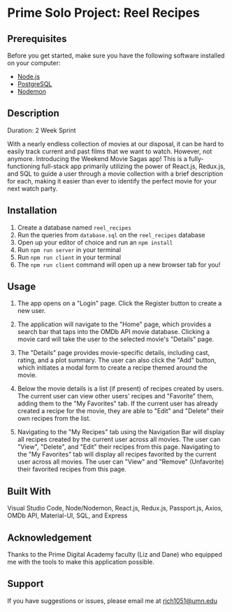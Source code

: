 
# Prime Solo Project: Reel Recipes

## Prerequisites

Before you get started, make sure you have the following software installed on your computer:

- [Node.js](https://nodejs.org/en/)
- [PostgreSQL](https://www.postgresql.org/)
- [Nodemon](https://nodemon.io/)

## Description

Duration: 2 Week Sprint

With a nearly endless collection of movies at our disposal, it can be hard to easily track current and past films that we want to watch. However, not anymore. Introducing the Weekend Movie Sagas app! This is a fully-functioning full-stack app primarily utilizing the power of React.js, Redux.js, and SQL to guide a user through a movie collection with a brief description for each, making it easier than ever to identify the perfect movie for your next watch party. 

## Installation

1. Create a database named `reel_recipes`
2. Run the queries from `database.sql` on the `reel_recipes` database
3. Open up your editor of choice and run an `npm install`
4. Run `npm run server` in your terminal
5. Run `npm run client` in your terminal
6. The `npm run client` command will open up a new browser tab for you!

## Usage

1. The app opens on a "Login" page. Click the Register button to create a new user.  

2. The application will navigate to the "Home" page, which provides a search bar that taps into the OMDb API movie database. Clicking a movie card will take the user to the selected movie's "Details" page.

3. The "Details" page provides movie-specific details, including cast, rating, and a plot summary. The user can also click the "Add" button, which initiates a modal form to create a recipe themed around the movie.

4. Below the movie details is a list (if present) of recipes created by users. The current user can view other users' recipes and "Favorite" them, adding them to the "My Favorites" tab. If the current user has already created a recipe for the movie, they are able to "Edit" and "Delete" their own recipes from the list.

5. Navigating to the "My Recipes" tab using the Navigation Bar will display all recipes created by the current user across all movies. The user can "View", "Delete", and "Edit" their recipes from this page. Navigating to the "My Favorites" tab will display all recipes favorited by the current user across all movies. The user can "View" and "Remove" (Unfavorite) their favorited recipes from this page.

## Built With

Visual Studio Code, Node/Nodemon, React.js, Redux.js, Passport.js, Axios, OMDb API, Material-UI, SQL, and Express

## Acknowledgement

Thanks to the Prime Digital Academy faculty (Liz and Dane) who equipped me with the tools to make this application possible. 

## Support

If you have suggestions or issues, please email me at rich1051@umn.edu
